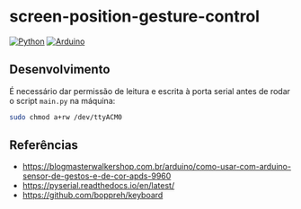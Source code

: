 # screen-position-gesture-control

[![Python](https://img.shields.io/badge/python-%2314354C.svg?style=flat&logo=python&logoColor=white)](https://www.python.org/)
[![Arduino](https://img.shields.io/badge/-Arduino-00979D?style=flat&logo=Arduino&logoColor=white)](https://www.arduino.cc/)

## Desenvolvimento

É necessário dar permissão de leitura e escrita à porta serial antes de rodar o script `main.py` na máquina:

```sh
sudo chmod a+rw /dev/ttyACM0
```

## Referências

- https://blogmasterwalkershop.com.br/arduino/como-usar-com-arduino-sensor-de-gestos-e-de-cor-apds-9960
- https://pyserial.readthedocs.io/en/latest/
- https://github.com/boppreh/keyboard

